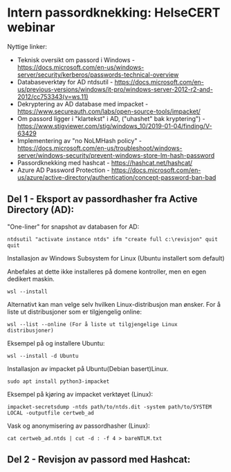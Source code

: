 # Intern passordknekking: HelseCERT webinar

Nyttige linker:
- Teknisk oversikt om passord i Windows - https://docs.microsoft.com/en-us/windows-server/security/kerberos/passwords-technical-overview
- Databaseverktøy for AD ntdsutil - https://docs.microsoft.com/en-us/previous-versions/windows/it-pro/windows-server-2012-r2-and-2012/cc753343(v=ws.11)
- Dekryptering av AD database med impacket - https://www.secureauth.com/labs/open-source-tools/impacket/
- Om passord ligger i "klartekst" i AD, ("uhashet" bak kryptering") - https://www.stigviewer.com/stig/windows_10/2019-01-04/finding/V-63429
- Implementering av "no NoLMHash policy" - https://docs.microsoft.com/en-us/troubleshoot/windows-server/windows-security/prevent-windows-store-lm-hash-password
- Passordknekking med hashcat - https://hashcat.net/hashcat/
- Azure AD Password Protection - https://docs.microsoft.com/en-us/azure/active-directory/authentication/concept-password-ban-bad

Del 1 - Eksport av passordhasher fra Active Directory (AD):
------

"One-liner" for snapshot av databasen for AD:
```
ntdsutil "activate instance ntds" ifm "create full c:\revisjon" quit quit
```
Installasjon av Windows Subsystem for Linux (Ubuntu installert som default)

Anbefales at dette ikke installeres på domene kontroller, men en egen dedikert maskin.
```
wsl --install
```
Alternativt kan man velge selv hvilken Linux-distribusjon man ønsker. 
For å liste ut distribusjoner som er tilgjengelig online:
```
wsl --list --online (For å liste ut tilgjengelige Linux distribusjoner)
```
Eksempel på og installere Ubuntu:
```
wsl --install -d Ubuntu
```
Installasjon av impacket på Ubuntu(Debian basert)Linux.
```
sudo apt install python3-impacket
```
Eksempel på kjøring av impacket verktøyet (Linux):
```
impacket-secretsdump -ntds path/to/ntds.dit -system path/to/SYSTEM LOCAL -outputfile certweb_ad
```
Vask og anonymisering av passordhasher (Linux):
```
cat certweb_ad.ntds | cut -d : -f 4 > bareNTLM.txt
```

Del 2 - Revisjon av passord med Hashcat:
------
